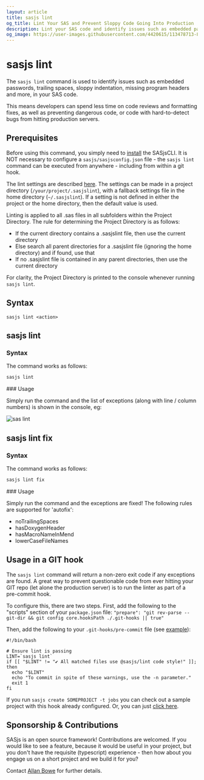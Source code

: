 ```yaml
---
layout: article
title: sasjs lint
og_title: Lint Your SAS and Prevent Sloppy Code Going Into Production
description: Lint your SAS code and identify issues such as embedded passwords, trailing spaces, sloppy indentation, missing program headers and more.
og_image: https://user-images.githubusercontent.com/4420615/113478713-800e1d00-9482-11eb-90c1-10a80a41be1a.png
---
```


# sasjs lint

The `sasjs lint` command is used to identify issues such as embedded passwords, trailing spaces, sloppy indentation, missing program headers and more, in your SAS code.

This means developers can spend less time on code reviews and formatting fixes, as well as preventing dangerous code, or code with hard-to-detect bugs from hitting production servers.


## Prerequisites

Before using this command, you simply need to [install](/installation) the SASjsCLI.  It is NOT necessary to configure a `sasjs/sasjsconfig.json` file - the `sasjs lint` command can be executed from anywhere - including from within a git hook.  

The lint settings are described [here](https://github.com/sasjs/lint/blob/main/README.md).  The settings can be made in a project directory (`/your/project/.sasjslint`), with a fallback settings file in the home directory (`~/.sasjslint`).  If a setting is not defined in either the project or the home directory, then the default value is used.

Linting is applied to all .sas files in all subfolders within the Project Directory.  The rule for determining the Project Directory is as follows:

* If the current directory contains a .sasjslint file, then use the current directory
* Else search all parent directories for a .sasjslint file (ignoring the home directory) and if found, use that
* If no .sasjslint file is contained in any parent directories, then use the current directory

For clarity, the Project Directory is printed to the console whenever running `sasjs lint`.

## Syntax

```
sasjs lint <action>
```

## sasjs lint

### Syntax

The command works as follows:

```bash
sasjs lint
```

### Usage

Simply run the command and the list of exceptions (along with line / column numbers) is shown in the console, eg:

![sas lint](https://user-images.githubusercontent.com/4420615/113478713-800e1d00-9482-11eb-90c1-10a80a41be1a.png)

## sasjs lint fix

### Syntax

The command works as follows:

```bash
sasjs lint fix
```

### Usage

Simply run the command and the exceptions are fixed!  The following rules are supported for 'autofix':

* noTrailingSpaces
* hasDoxygenHeader
* hasMacroNameInMend
* lowerCaseFileNames

## Usage in a GIT hook

The `sasjs lint` command will return a non-zero exit code if any exceptions are found.  A great way to prevent questionable code from ever hitting your GIT repo (let alone the production server) is to run the linter as part of a pre-commit hook.

To configure this, there are two steps.  First, add the following to the "scripts" section of your `package.json` file: `"prepare": "git rev-parse --git-dir && git config core.hooksPath ./.git-hooks || true"`

Then, add the following to your `.git-hooks/pre-commit` file (see [example](https://github.com/sasjs/core/blob/main/.git-hooks/pre-commit)):

```
#!/bin/bash

# Ensure lint is passing
LINT=`sasjs lint`
if [[ "$LINT" != "✔ All matched files use @sasjs/lint code style!" ]]; then
  echo "$LINT"
  echo "To commit in spite of these warnings, use the -n parameter."
  exit 1
fi
```

If you run `sasjs create SOMEPROJECT -t jobs` you can check out a sample project with this hook already configured.  Or, you can just [click here](https://gitpod.io/#https://github.com/sasjs/template_jobs).


## Sponsorship & Contributions

SASjs is an open source framework!  Contributions are welcomed.  If you would like to see a feature, because it would be useful in your project, but you don't have the requisite (typescript) experience - then how about you engage us on a short project and we build it for you?

Contact [Allan Bowe](https://www.linkedin.com/in/allanbowe/) for further details.

